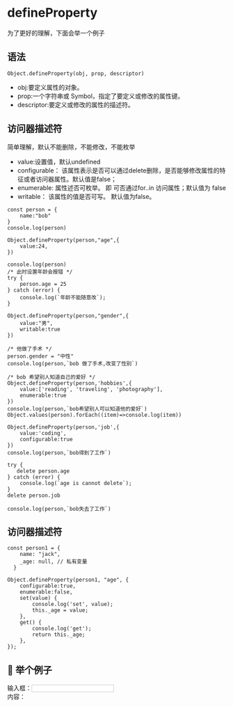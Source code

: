 <script setup>
import  { onMounted } from "vue"
let data = {  
    text: 'Hello, world!'  
}; 

// 使用 Object.defineProperty 实现 getter 和 setter  
Object.defineProperty(data, 'text', {  
    enumerable: true,  
    configurable: true,  
    get: function() {  
        return this._text; // 使用内部变量存储值  
    },  
    set: function(value) {  
        this._text = value; // 更新内部变量的值  
        updateView(); // 数据变化时更新视图  
    }  
}); 
function updateView(){
    document.getElementById("myMessage").innerText = data.text
}
onMounted(()=>{
    document.getElementById('myInput').addEventListener('input', function(e) {  
        data.text = e.target.value; // 视图变化时更新数据  
    });  
})


</script>

# defineProperty

为了更好的理解，下面会举一个例子

## 语法

```
Object.defineProperty(obj, prop, descriptor)
```

- obj:要定义属性的对象。
- prop:一个字符串或 Symbol，指定了要定义或修改的属性键。
- descriptor:要定义或修改的属性的描述符。

## 访问器描述符

简单理解，默认不能删除，不能修改，不能枚举

- value:设置值，默认undefined
- configurable： 该属性表示是否可以通过delete删除，是否能够修改属性的特征或者访问器属性。默认值是false；
- enumerable: 属性述否可枚举。 即 可否通过for..in 访问属性；默认值为 false
- writable： 该属性的值是否可写。 默认值为false。

```
const person = {
    name:"bob"
}
console.log(person)

Object.defineProperty(person,"age",{
    value:24,
})

console.log(person)
/* 此时设置年龄会报错 */
try {
    person.age = 25
} catch (error) {
    console.log(`年龄不能随意改`);
}

Object.defineProperty(person,"gender",{
    value:"男",
    writable:true
})

/* 他做了手术 */
person.gender = "中性"
console.log(person,`bob 做了手术,改变了性别`)

/* bob 希望别人知道自己的爱好 */
Object.defineProperty(person,'hobbies',{
    value:['reading', 'traveling', 'photography'],
    enumerable:true
})
console.log(person,`bob希望别人可以知道他的爱好`)
Object.values(person).forEach((item)=>console.log(item))

Object.defineProperty(person,'job',{
    value:'coding',
    configurable:true
})
console.log(person,`bob得到了工作`)

try {
   delete person.age
} catch (error) {
    console.log(`age is cannot delete`);
}
delete person.job

console.log(person,`bob失去了工作`)
```

## 访问器描述符

```
const person1 = {
    name: "jack",
    _age: null, // 私有变量
  }

Object.defineProperty(person1, "age", {
    configurable:true,
    enumerable:false,
    set(value) {
        console.log('set', value);
        this._age = value;
    },
    get() {
        console.log('get');
        return this._age;
    },
});
```

## 🌰 举个例子

<div>
    <div>
    输入框：<input style="border:1px solid #ccc;padding:0px 5px" id="myInput" />
    </div>
     <div>内容：<span id="myMessage" ></span> </div>
</div>
